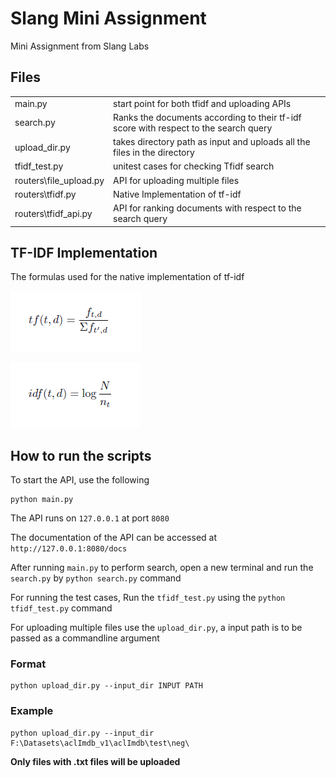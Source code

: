 # Slang Mini Assignment
 Mini Assignment from Slang Labs

## Files

<table>
<tr>
<td> main.py </td>
<td> start point for both tfidf and uploading APIs </td>
</tr>

<tr>
<td> search.py </td>
<td> Ranks the documents according to their tf-idf score with respect to the search query </td>
</tr>

<tr>
<td> upload_dir.py </td>
<td> takes directory path as input and uploads all the files in the directory  </td>
</tr>

<tr>
<td> tfidf_test.py </td>
<td> unitest cases for checking Tfidf search </td>
</tr>


<tr>
<td> routers\file_upload.py </td>
<td> API for uploading multiple files </td>
</tr>

<tr>
<td> routers\tfidf.py </td>
<td> Native Implementation of tf-idf </td>
</tr>

<tr>
<td> routers\tfidf_api.py </td>
<td> API for ranking documents with respect to the search query</td>
</tr>
</table>

## TF-IDF Implementation

The formulas used for the native implementation of tf-idf

<img src="img/term_frequency.png"></img>

<img src="img/idf.png"></img>

## How to run the scripts
 
To start the API, use the following 

```
python main.py
```

The API runs on `127.0.0.1` at port `8080`

The documentation of the API can be accessed at `http://127.0.0.1:8080/docs`

After running `main.py` to perform search, open a new terminal and run the `search.py` by `python search.py` command

For running the test cases, Run the `tfidf_test.py` using the `python tfidf_test.py` command

For uploading multiple files use the `upload_dir.py`, a input path is to be passed as a commandline argument

### Format
```
python upload_dir.py --input_dir INPUT PATH
```
### Example
```
python upload_dir.py --input_dir F:\Datasets\aclImdb_v1\aclImdb\test\neg\
```
 <strong> Only files with .txt files will be uploaded </strong>